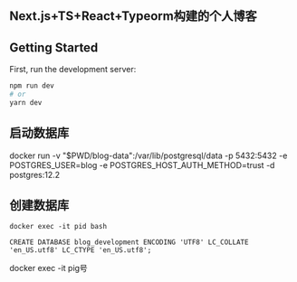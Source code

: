 ## Next.js+TS+React+Typeorm构建的个人博客

## Getting Started

First, run the development server:

```bash
npm run dev
# or
yarn dev
```

## 启动数据库
docker run -v "$PWD/blog-data":/var/lib/postgresql/data -p 5432:5432 -e POSTGRES_USER=blog -e POSTGRES_HOST_AUTH_METHOD=trust -d postgres:12.2

## 创建数据库
```
docker exec -it pid bash

CREATE DATABASE blog_development ENCODING 'UTF8' LC_COLLATE 'en_US.utf8' LC_CTYPE 'en_US.utf8';

```


docker exec -it pig号
